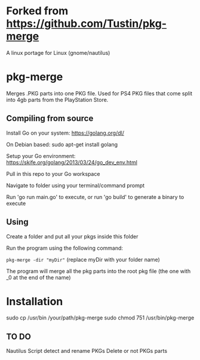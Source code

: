 # Forked from https://github.com/Tustin/pkg-merge
A linux portage for Linux (gnome/nautilus)

# pkg-merge
Merges .PKG parts into one PKG file. Used for PS4 PKG files that come split into 4gb parts from the PlayStation Store.


## Compiling from source
Install Go on your system: https://golang.org/dl/

On Debian based: sudo apt-get install golang

Setup your Go environment: https://skife.org/golang/2013/03/24/go_dev_env.html

Pull in this repo to your Go workspace

Navigate to folder using your terminal/command prompt

Run 'go run main.go' to execute, or run 'go build' to generate a binary to execute


## Using
Create a folder and put all your pkgs inside this folder

Run the program using the following command:

`pkg-merge -dir "myDir"` (replace myDir with your folder name)

The program will merge all the pkg parts into the root pkg file (the one with _0 at the end of the name)

# Installation

sudo cp /usr/bin /your/path/pkg-merge
sudo chmod 751 /usr/bin/pkg-merge

## TO DO
Nautilus Script
detect and rename PKGs
Delete or not PKGs parts
